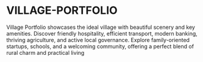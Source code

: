 # VILLAGE-PORTFOLIO
Village Portfolio showcases the ideal village with beautiful scenery and key amenities. Discover friendly hospitality, efficient transport, modern banking, thriving agriculture, and active local governance. Explore family-oriented startups, schools, and a welcoming community, offering a perfect blend of rural charm and practical living
